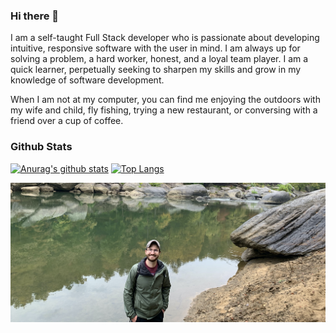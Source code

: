 ### Hi there 👋

I am a self-taught Full Stack developer who is passionate about developing intuitive, responsive software with the user in mind. I am always up for solving a problem, a hard worker, honest, and a loyal team player. I am a quick learner, perpetually seeking to sharpen my skills and grow in my knowledge of software development.

When I am not at my computer, you can find me enjoying the outdoors with my wife and child, fly fishing, trying a new restaurant, or conversing with a friend over a cup of coffee.

### Github Stats

[![Anurag's github stats](https://github-readme-stats.vercel.app/api?username=Joshua-Lucas&theme=vue-dark&show_icons=true)](https://github.com/anuraghazra/github-readme-stats)
[![Top Langs](https://github-readme-stats.vercel.app/api/top-langs/?username=Joshua-Lucas&layout=compact&theme=vue-dark&show_icons=true)](https://github.com/anuraghazra/github-readme-stats)


![Banner Image of Me](me.jpeg)

<!--
**Joshua-Lucas/Joshua-Lucas** is a ✨ _special_ ✨ repository because its `README.md` (this file) appears on your GitHub profile.

Here are some ideas to get you started:

- 🔭 I’m currently working on ...
- 🌱 I’m currently learning ...
- 👯 I’m looking to collaborate on ...
- 🤔 I’m looking for help with ...
- 💬 Ask me about ...
- 📫 How to reach me: ...
- 😄 Pronouns: ...
- ⚡ Fun fact: ...
-->
